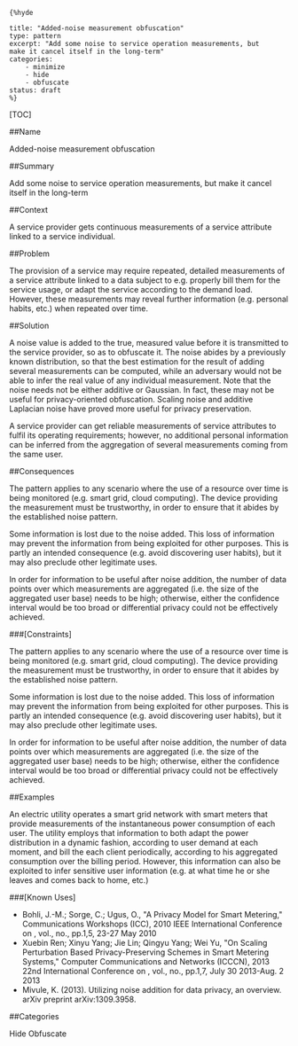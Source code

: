    {%hyde

    title: "Added-noise measurement obfuscation"
    type: pattern
    excerpt: "Add some noise to service operation measurements, but
    make it cancel itself in the long-term"
    categories: 
        - minimize
        - hide
        - obfuscate
    status: draft
    %}

[TOC]

##Name
<!--Primary name the pattern is known by.-->

Added-noise measurement obfuscation

<!--###[Also Known As]-->
<!-- All other names the pattern is known by.-->



##Summary
<!-- One short paragraph summarising the pattern.-->

Add some noise to service operation measurements, but make it cancel itself in the long-term

##Context
<!-- The situations in which the pattern may apply.-->

A service provider gets continuous measurements of a service attribute linked to a service individual.

##Problem
<!-- The problem a pattern addresses, including a list of forces describing why a problem might be difficult to solve.-->

The provision of a service may require repeated, detailed measurements of a service attribute linked to a data subject to e.g. properly bill them for the service usage, or adapt the service according to the demand load. However, these measurements may reveal further information (e.g. personal habits, etc.) when repeated over time.

##Solution
<!-- A concise description of how the pattern addresses the problem.-->

A noise value is added to the true, measured value before it is transmitted to the service provider, so as to obfuscate it. The noise abides by a previously known distribution, so that the best estimation for the result of adding several measurements can be computed, while an adversary would not be able to infer the real value of any individual measurement. Note that the noise needs not be either additive or Gaussian. In fact, these may not be useful for privacy-oriented obfuscation. Scaling noise and additive Laplacian noise have proved more useful for privacy preservation.

<!--goals-->
A service provider can get reliable measurements of service attributes to fulfil its operating requirements; however, no additional personal information can be inferred from the aggregation of several measurements coming from the same user.

<!--###[Structure]-->
<!--A detailed specification of the structural aspects of the pattern. A class diagram if applicable.-->



<!--###[Implementation]-->
<!--Guidelines for implementing the pattern; code fragments; suggested PETS; policy fragments.-->



##Consequences
<!--The advantages (benefits) and disadvantages (liabilities) of applying the pattern.-->



<!--constraints and consequences-->
The pattern applies to any scenario where the use of a resource over time is being monitored (e.g. smart grid, cloud computing). The device providing the measurement must be trustworthy, in order to ensure that it abides by the established noise pattern.

Some information is lost due to the noise added. This loss of information may prevent the information from being exploited for other purposes. This is partly an intended consequence (e.g. avoid discovering user habits), but it may also preclude other legitimate uses.

In order for information to be useful after noise addition, the number of data points over which measurements are aggregated (i.e. the size of the aggregated user base) needs to be high; otherwise, either the confidence interval would be too broad or differential privacy could not be effectively achieved.

###[Constraints]
<!-- limitations as a consequence of applying the pattern.-->



<!--constraints and consequences-->
The pattern applies to any scenario where the use of a resource over time is being monitored (e.g. smart grid, cloud computing). The device providing the measurement must be trustworthy, in order to ensure that it abides by the established noise pattern.

Some information is lost due to the noise added. This loss of information may prevent the information from being exploited for other purposes. This is partly an intended consequence (e.g. avoid discovering user habits), but it may also preclude other legitimate uses.

In order for information to be useful after noise addition, the number of data points over which measurements are aggregated (i.e. the size of the aggregated user base) needs to be high; otherwise, either the confidence interval would be too broad or differential privacy could not be effectively achieved.

##Examples
<!--Motivational example to see how the pattern is applied.-->

An electric utility operates a smart grid network with smart meters that provide measurements of the instantaneous power consumption of each user. The utility employs that information to both adapt the power distribution in a dynamic fashion, according to user demand at each moment, and bill the each client periodically, according to his aggregated consumption over the billing period. However, this information can also be exploited to infer sensitive user information (e.g. at what time he or she leaves and comes back to home, etc.)

###[Known Uses]
<!-- Pointers to various applications of the pattern.-->

- Bohli, J.-M.; Sorge, C.; Ugus, O., "A Privacy Model for Smart Metering," Communications Workshops (ICC), 2010 IEEE International Conference on , vol., no., pp.1,5, 23-27 May 2010
- Xuebin Ren; Xinyu Yang; Jie Lin; Qingyu Yang; Wei Yu, "On Scaling Perturbation Based Privacy-Preserving Schemes in Smart Metering Systems," Computer Communications and Networks (ICCCN), 2013 22nd International Conference on , vol., no., pp.1,7, July 30 2013-Aug. 2 2013
- Mivule, K. (2013). Utilizing noise addition for data privacy, an overview. arXiv preprint arXiv:1309.3958.

<!--##See Also-->
<!-- Any pointers to relevant information, not contained in the subfields below.-->



<!--###[Related Patterns]-->
<!-- Supporting and conflicting patterns-->



<!--###[Sources]-->
<!-- References to the original source of the pattern.-->



<!--##General Comments-->
<!-- Separate discussion on the pattern.-->



##Categories
<!-- Placeholder for future agreed upon categories as per collaboration's evaluation.-->

Hide
Obfuscate

<!--##Tags-->
<!-- User definable descriptors for additional correlation.-->

